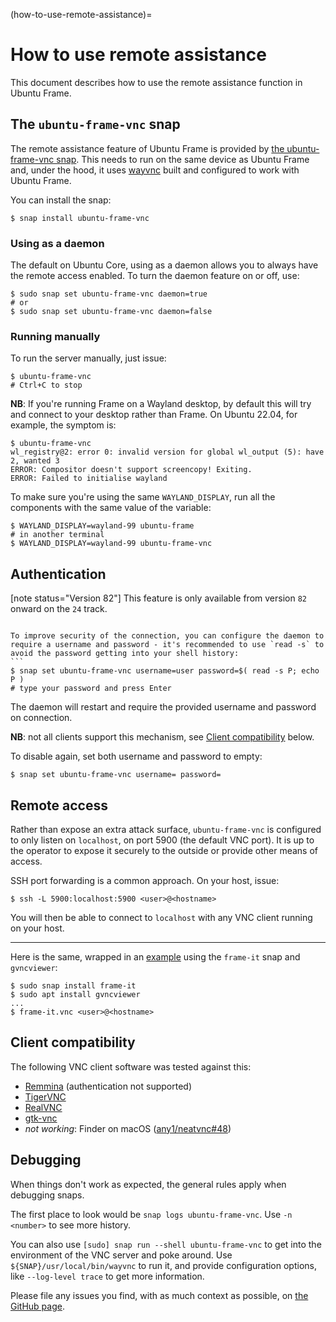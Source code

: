 (how-to-use-remote-assistance)=

# How to use remote assistance

This document describes how to use the remote assistance function in Ubuntu Frame.

## The `ubuntu-frame-vnc` snap

The remote assistance feature of Ubuntu Frame is provided by [the ubuntu-frame-vnc snap](https://snapcraft.io/ubuntu-frame-vnc). This needs to run on the same device as Ubuntu Frame and, under the hood, it uses [wayvnc](https://github.com/any1/wayvnc) built and configured to work with Ubuntu Frame.

You can install the snap:

```
$ snap install ubuntu-frame-vnc
```

### Using as a daemon

The default on Ubuntu Core, using as a daemon allows you to always have the remote access enabled. To turn the daemon feature on or off, use:

```
$ sudo snap set ubuntu-frame-vnc daemon=true
# or
$ sudo snap set ubuntu-frame-vnc daemon=false
```

### Running manually

To run the server manually, just issue:

```
$ ubuntu-frame-vnc
# Ctrl+C to stop
```

**NB**: If you're running Frame on a Wayland desktop, by default this will try and connect to your desktop rather than Frame. On Ubuntu 22.04, for example, the symptom is:

```
$ ubuntu-frame-vnc
wl_registry@2: error 0: invalid version for global wl_output (5): have 2, wanted 3
ERROR: Compositor doesn't support screencopy! Exiting.
ERROR: Failed to initialise wayland
```

To make sure you're using the same `WAYLAND_DISPLAY`, run all the components with the same value of the variable:

```
$ WAYLAND_DISPLAY=wayland-99 ubuntu-frame
# in another terminal
$ WAYLAND_DISPLAY=wayland-99 ubuntu-frame-vnc
```

## Authentication

[note status="Version 82"]
This feature is only available from version `82` onward on the `24` track.

````

To improve security of the connection, you can configure the daemon to require a username and password - it's recommended to use `read -s` to avoid the password getting into your shell history:
```
$ snap set ubuntu-frame-vnc username=user password=$( read -s P; echo P )
# type your password and press Enter
````

The daemon will restart and require the provided username and password on connection.

**NB**: not all clients support this mechanism, see [Client compatibility](#client-compatibility) below.

To disable again, set both username and password to empty:

```
$ snap set ubuntu-frame-vnc username= password=
```

## Remote access

Rather than expose an extra attack surface, `ubuntu-frame-vnc` is configured to only listen on `localhost`, on port 5900 (the default VNC port). It is up to the operator to expose it securely to the outside or provide other means of access.

SSH port forwarding is a common approach. On your host, issue:

```
$ ssh -L 5900:localhost:5900 <user>@<hostname>
```

You will then be able to connect to `localhost` with any VNC client running on your host.

______________________________________________________________________

Here is the same, wrapped in an [example](https://github.com/AlanGriffiths/frame-it/blob/master/frame-it/frame-it-vnc) using the `frame-it` snap and `gvncviewer`:

```
$ sudo snap install frame-it
$ sudo apt install gvncviewer
...
$ frame-it.vnc <user>@<hostname>
```

## Client compatibility

The following VNC client software was tested against this:

- [Remmina](https://remmina.org/) (authentication not supported)
- [TigerVNC](https://tigervnc.org/)
- [RealVNC](https://www.realvnc.com/)
- [gtk-vnc](https://wiki.gnome.org/Projects/gtk-vnc)
- *not working*: Finder on macOS ([any1/neatvnc#48](https://github.com/any1/neatvnc/issues/48))

## Debugging

When things don't work as expected, the general rules apply when debugging snaps.

The first place to look would be `snap logs ubuntu-frame-vnc`. Use `-n <number>` to see more history.

You can also use `[sudo] snap run --shell ubuntu-frame-vnc` to get into the environment of the VNC server and poke around. Use `${SNAP}/usr/local/bin/wayvnc` to run it, and provide configuration options, like `--log-level trace` to get more information.

Please file any issues you find, with as much context as possible, on [the GitHub page](https://github.com/canonical/ubuntu-frame-vnc/issues).
